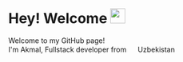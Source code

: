 <h1>Hey! Welcome <img src="https://emojis.slackmojis.com/emojis/images/1531849430/4246/blob-sunglasses.gif?1531849430" width="30"/></h1>
<p>Welcome to my GitHub page! </br> I'm Akmal, Fullstack developer from <img src="https://icons.iconarchive.com/icons/wikipedia/flags/512/UZ-Uzbekistan-Flag-icon.png" width="15"/> Uzbekistan</p>
